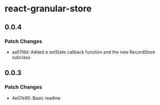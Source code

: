 # react-granular-store

## 0.0.4

### Patch Changes

- aa51f8d: Added a setState callback function and the new RecordStore<T> subclass

## 0.0.3

### Patch Changes

- 4e07e95: Basic readme
